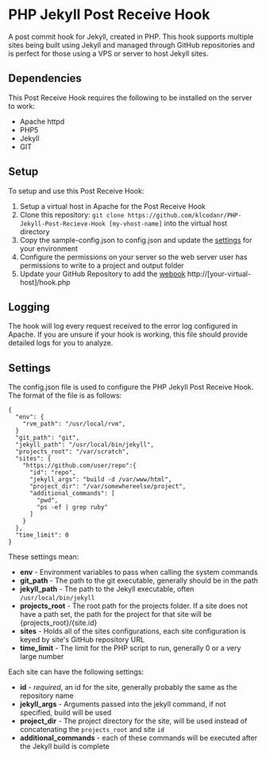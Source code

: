 PHP Jekyll Post Receive Hook
===========================

A post commit hook for Jekyll, created in PHP.  This hook supports multiple sites being
built using Jekyll and managed through GitHub repositories and is perfect for those using 
a VPS or server to host Jekyll sites.

## Dependencies

This Post Receive Hook requires the following to be installed on the server to work:

* Apache httpd
* PHP5
* Jekyll
* GIT

## Setup

To setup and use this Post Receive Hook:

1. Setup a virtual host in Apache for the Post Receive Hook
1. Clone this repository: `git clone https://github.com/klcodanr/PHP-Jekyll-Post-Recieve-Hook [my-vhost-name]` 
    into the virtual host directory
1. Copy the sample-config.json to config.json and update the [settings](#Settings) for your environment
1. Configure the permissions on your server so the web server user has permissions to 
    write to a project and output folder
1. Update your GitHub Repository to add the [webook](https://help.github.com/articles/post-receive-hooks)
    http://[your-virtual-host]/hook.php

## Logging

The hook will log every request received to the error log configured in Apache.  If you 
are unsure if your hook is working, this file should provide detailed logs for you to 
analyze.

## Settings

The config.json file is used to configure the PHP Jekyll Post Receive Hook.  The format of
the file is as follows:

	{
	  "env": {
	    "rvm_path": "/usr/local/rvm",
	  }
	  "git_path": "git",
	  "jekyll_path": "/usr/local/bin/jekyll",
	  "projects_root": "/var/scratch",
	  "sites": {
	    "https://github.com/user/repo":{
	      "id": "repo",
	      "jekyll_args": "build -d /var/www/html",
	      "project_dir": "/var/somewhereelse/project",
	      "additional_commands": [
	      	"pwd",
	      	"ps -ef | grep ruby"
	      ]
	    }
	  },
	  "time_limit": 0
	}
	
These settings mean:

* **env** - Environment variables to pass when calling the system commands
* **git_path** - The path to the git executable, generally should be in the path
* **jekyll_path** - The path to the Jekyll executable, often `/usr/local/bin/jekyll`
* **projects_root** - The root path for the projects folder.  If a site does not have a 
    path set, the path for the project for that site will be {projects_root}/{site.id}
* **sites** - Holds all of the sites configurations, each site configuration is keyed by 
    site's GitHub repository URL
* **time_limit** - The limit for the PHP script to run, generally 0 or a very large number
    
Each site can have the following settings:

* **id** - *required*, an id for the site, generally probably the same as the repository name
* **jekyll_args**  - Arguments passed into the jekyll command, if not specified, build will 
    be used
* **project_dir** - The project directory for the site, will be used instead of concatenating 
    the `projects_root` and site `id`
* **additional_commands** - each of these commands will be executed after the Jekyll build 
    is complete
